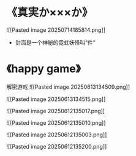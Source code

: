 # 《真実か×××か》

![[Pasted image 20250714185814.png]]



- 封面是一个神秘的霓虹妖怪叫“件”

# 《happy game》


解密游戏
![[Pasted image 20250613134509.png]]




![[Pasted image 20250613134515.png]]

![[Pasted image 20250612135017.png]]



![[Pasted image 20250612135010.png]]



![[Pasted image 20250612135003.png]]




![[Pasted image 20250612135200.png]]
